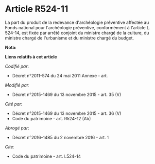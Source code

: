 # Article R524-11

La part du produit de la redevance d'archéologie préventive affectée au Fonds national pour l'archéologie préventive,
conformément à l'article L. 524-14, est fixée par arrêté conjoint du ministre chargé de la culture, du ministre chargé de
l'urbanisme et du ministre chargé du budget.

**Nota:**



**Liens relatifs à cet article**

_Codifié par_:

  - Décret n°2011-574 du 24 mai 2011 Annexe - art.

_Modifié par_:

  - Décret n°2015-1469 du 13 novembre 2015 - art. 35 (V)

_Cité par_:

  - Décret n°2015-1469 du 13 novembre 2015 - art. 36 (V)
  - Code du patrimoine - art. R524-12 (Ab)

_Abrogé par_:

  - Décret n°2016-1485 du 2 novembre 2016 - art. 1

_Cite_:

  - Code du patrimoine - art. L524-14
